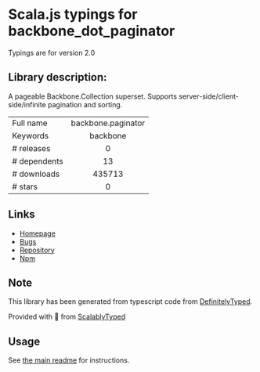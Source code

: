 
# Scala.js typings for backbone_dot_paginator

Typings are for version 2.0

## Library description:
A pageable Backbone.Collection superset. Supports server-side/client-side/infinite pagination and sorting.

|                    |                 |
| ------------------ | :-------------: |
| Full name          | backbone.paginator |
| Keywords           | backbone |
| # releases         | 0 |
| # dependents       | 13 |
| # downloads        | 435713 |
| # stars            | 0 |

## Links
- [Homepage](https://github.com/backbone-paginator/backbone.paginator#readme)
- [Bugs](https://github.com/backbone-paginator/backbone.paginator/issues)
- [Repository](https://github.com/backbone-paginator/backbone.paginator)
- [Npm](https://www.npmjs.com/package/backbone.paginator)
    


## Note
This library has been generated from typescript code from [DefinitelyTyped](https://definitelytyped.org).

Provided with :purple_heart: from [ScalablyTyped](https://github.com/oyvindberg/ScalablyTyped)

## Usage
See [the main readme](../../readme.md) for instructions.


